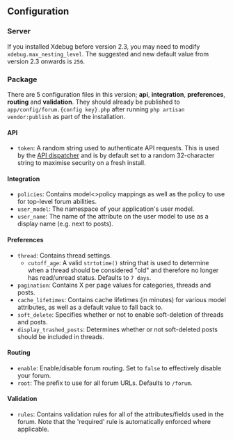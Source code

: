 ## Configuration

### Server

If you installed Xdebug before version 2.3, you may need to modify `xdebug.max_nesting_level`. The suggested and new default value from version 2.3 onwards is `256`.

### Package

There are 5 configuration files in this version; **api**, **integration**, **preferences**, **routing** and **validation**. They should already be published to `app/config/forum.{config key}.php` after running `php artisan vendor:publish` as part of the installation.

#### API

* `token`: A random string used to authenticate API requests. This is used by the [API dispatcher](3.x/api/internal-dispatching.md) and is by default set to a random 32-character string to maximise security on a fresh install.

#### Integration

* `policies`: Contains model<>policy mappings as well as the policy to use for top-level forum abilities.
* `user_model`: The namespace of your application's user model.
* `user_name`: The name of the attribute on the user model to use as a display name (e.g. next to posts).

#### Preferences

* `thread`: Contains thread settings.
  * `cutoff_age`: A valid `strtotime()` string that is used to determine when a thread should be considered "old" and therefore no longer has read/unread status. Defaults to `7 days`.
* `pagination`: Contains X per page values for categories, threads and posts.
* `cache_lifetimes`: Contains cache lifetimes (in minutes) for various model attributes, as well as a default value to fall back to.
* `soft_delete`: Specifies whether or not to enable soft-deletion of threads and posts.
* `display_trashed_posts`: Determines whether or not soft-deleted posts should be included in threads.

#### Routing

* `enable`: Enable/disable forum routing. Set to `false` to effectively disable your forum.
* `root`: The prefix to use for all forum URLs. Defaults to `/forum`.

#### Validation

* `rules`: Contains validation rules for all of the attributes/fields used in the forum. Note that the 'required' rule is automatically enforced where applicable.
